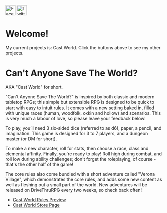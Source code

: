 <a href="https://facebook.com/KRGameStudios"><img src="https://en.facebookbrand.com/wp-content/uploads/2016/05/FB-fLogo-Blue-broadcast-2.png" alt="Facebook" width="32" height="32"></a>
<a href="https://twitter.com/KRGameStudios"><img src="img/twitter.png" alt="Twitter" width="32" height="32"></a>

Welcome!
===

My current projects is: Cast World. Click the buttons above to see my other projects.

Can't Anyone Save The World?
===

AKA "Cast World" for short.

"Can't Anyone Save The World?" is inspired by both classic and modern tabletop RPGs; this simple but extensible RPG is designed to be quick to start with easy to intuit rules. It comes with a new setting baked in, filled with unique races (human, woodfolk, oxkin and hollow) and scenarios. This is very much a labour of love, so please leave your feedback below!

To play, you’ll need 3 six-sided dice (referred to as d6), paper, a pencil, and imagination. This game is designed for 3 to 7 players, and a dungeon master (or DM for short).

To make a new character, roll for stats, then choose a race, class and elemental affinity. Finally, you're ready to play! Roll high during combat, and roll low during ability challenges; don't forget the roleplaying, of course - that's the other half of the game!

The core rules also come bundled with a short adventure called "Verona Village", which demonstrates the core rules, and adds some new content as well as fleshing out a small part of the world. New adventures will be released on DriveThruRPG every two weeks, so check back often!

* [Cast World Rules Preview](https://krgamestudios.com/dl/Rules_Preview.pdf)
* [Cast World Store Page](http://www.drivethrurpg.com/product/230186/Cast-World-Cant-Anyone-Save-The-World)

